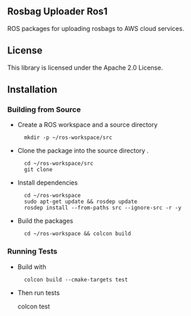## Rosbag Uploader Ros1

ROS packages for uploading rosbags to AWS cloud services.

## License

This library is licensed under the Apache 2.0 License. 

## Installation
### Building from Source
- Create a ROS workspace and a source directory

        mkdir -p ~/ros-workspace/src

- Clone the package into the source directory . 

        cd ~/ros-workspace/src
        git clone
- Install dependencies

        cd ~/ros-workspace 
        sudo apt-get update && rosdep update
        rosdep install --from-paths src --ignore-src -r -y
- Build the packages

        cd ~/ros-workspace && colcon build

### Running Tests
- Build with

        colcon build --cmake-targets test

- Then run tests

    colcon test
